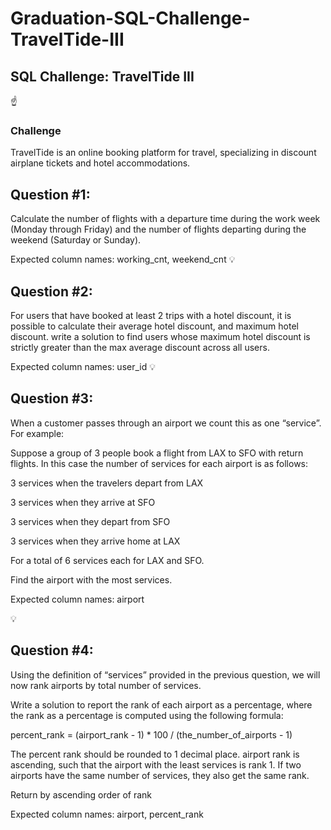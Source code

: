 # Graduation-SQL-Challenge-TravelTide-III

## SQL Challenge: TravelTide III 

☝️
### Challenge
TravelTide is an online booking platform for travel, specializing in discount airplane tickets and hotel accommodations.


## Question #1: 
Calculate the number of flights with a departure time during the work week (Monday through Friday) and the number of flights departing during the weekend (Saturday or Sunday).


Expected column names: working_cnt, weekend_cnt
💡


## Question #2: 
For users that have booked at least 2  trips with a hotel discount, it is possible to calculate their average hotel discount, and maximum hotel discount. write a solution to find users whose maximum hotel discount is strictly greater than the max average discount across all users.

Expected column names: user_id
💡


## Question #3: 
When a customer passes through an airport we count this as one “service”. 
For example:

Suppose a group of 3 people book a flight from LAX to SFO with return flights. In this case the number of services for each airport is as follows:

3 services when the travelers depart from LAX

3 services when they arrive at SFO

3 services when they depart from SFO

3 services when they arrive home at LAX

For a total of 6 services each for LAX and SFO.

Find the airport with the most services.


Expected column names: airport

💡


## Question #4: 
Using the definition of “services” provided in the previous question, we will now rank airports by total number of services. 

Write a solution to report the rank of each airport as a percentage, where the rank as a percentage is computed using the following formula: 

percent_rank = (airport_rank - 1) * 100 / (the_number_of_airports - 1)

The percent rank should be rounded to 1 decimal place. airport rank is ascending, such that the airport with the least services is rank 1. If two airports have the same number of services, they also get the same rank.

Return by ascending order of rank

Expected column names: airport, percent_rank

